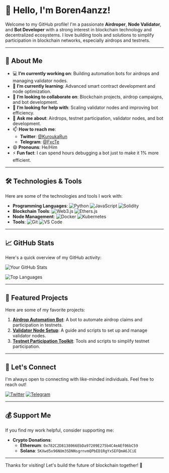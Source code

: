 # 👋 Hello, I'm Boren4anzz!

Welcome to my GitHub profile! I'm a passionate **Airdroper**, **Node Validator**, and **Bot Developer** with a strong interest in blockchain technology and decentralized ecosystems. I love building tools and solutions to simplify participation in blockchain networks, especially airdrops and testnets.

---

## 🚀 About Me

- 💻 **I’m currently working on**: Building automation bots for airdrops and managing validator nodes.
- 🌱 **I’m currently learning**: Advanced smart contract development and node optimization.
- 👯 **I’m looking to collaborate on**: Blockchain projects, airdrop campaigns, and bot development.
- 🤔 **I’m looking for help with**: Scaling validator nodes and improving bot efficiency.
- 💬 **Ask me about**: Airdrops, testnet participation, validator nodes, and bot development.
- 📫 **How to reach me**: 
  - **Twitter**: [@KuroukaRun](https://x.com/KuroukaRun)
  - **Telegram**: [@FxcTe](https://t.me/FxcTe)
- 😄 **Pronouns**: He/Him
- ⚡ **Fun fact**: I can spend hours debugging a bot just to make it 1% more efficient.

---

## 🛠️ Technologies & Tools

Here are some of the technologies and tools I work with:

- **Programming Languages**: ![Python](https://img.shields.io/badge/-Python-3776AB?logo=python&logoColor=white) ![JavaScript](https://img.shields.io/badge/-JavaScript-F7DF1E?logo=javascript&logoColor=black) ![Solidity](https://img.shields.io/badge/-Solidity-363636?logo=solidity&logoColor=white)
- **Blockchain Tools**: ![Web3.js](https://img.shields.io/badge/-Web3.js-F16822?logo=web3.js&logoColor=white) ![Ethers.js](https://img.shields.io/badge/-Ethers.js-333333?logo=ethereum&logoColor=white)
- **Node Management**: ![Docker](https://img.shields.io/badge/-Docker-2496ED?logo=docker&logoColor=white) ![Kubernetes](https://img.shields.io/badge/-Kubernetes-326CE5?logo=kubernetes&logoColor=white)
- **Tools**: ![Git](https://img.shields.io/badge/-Git-F05032?logo=git&logoColor=white) ![VS Code](https://img.shields.io/badge/-VS%20Code-007ACC?logo=visual-studio-code&logoColor=white)

---

## 📈 GitHub Stats

Here's a quick overview of my GitHub activity:

![Your GitHub Stats](https://github-readme-stats.vercel.app/api?username=Boren4anzz&show_icons=true&theme=radical)

![Top Languages](https://github-readme-stats.vercel.app/api/top-langs/?username=Boren4anzz&layout=compact&theme=radical)

---

## 🌟 Featured Projects

Here are some of my favorite projects:

1. **[Airdrop Automation Bot](https://github.com/Boren4anzz/airdrop-bot)**: A bot to automate airdrop claims and participation in testnets.
2. **[Validator Node Setup](https://github.com/Boren4anzz/validator-node)**: A guide and scripts to set up and manage validator nodes.
3. **[Testnet Participation Toolkit](https://github.com/Boren4anzz/testnet-toolkit)**: Tools and scripts to simplify testnet participation.

---

## 🤝 Let's Connect

I'm always open to connecting with like-minded individuals. Feel free to reach out!

[![Twitter](https://img.shields.io/badge/-Twitter-1DA1F2?logo=twitter&logoColor=white)](https://x.com/KuroukaRun)
[![Telegram](https://img.shields.io/badge/-Telegram-26A5E4?logo=telegram&logoColor=white)](https://t.me/FxcTe)

---

## 💰 Support Me

If you find my work helpful, consider supporting me:

- **Crypto Donations**:
  - **Ethereum**: `0x782C2D8138066EbDa97209E275b4C4eAEf06bC59`
  - **Solana**: `5KXwd5x96NUm3SDNNsgrnvmQPbED1RgYxSEFQmA6JCiE`

---

Thanks for visiting! Let's build the future of blockchain together! 🚀

